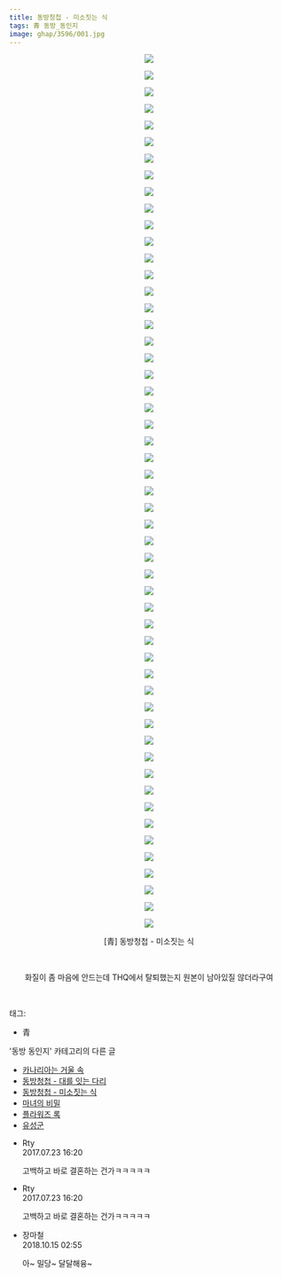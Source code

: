 ```yaml
---
title: 동방청첩 - 미소짓는 식
tags: 青 동방_동인지
image: ghap/3596/001.jpg
---
```

<div class="article">
<p style="text-align: center; clear: none; float: none;"><img src="{{ site.nasurl }}/ghap/3596/001.jpg"/></p>
<p style="text-align: center; clear: none; float: none;"><img src="{{ site.nasurl }}/ghap/3596/002.jpg"/></p>
<p style="text-align: center; clear: none; float: none;"><img src="{{ site.nasurl }}/ghap/3596/003.jpg"/></p>
<p style="text-align: center; clear: none; float: none;"><img src="{{ site.nasurl }}/ghap/3596/004.jpg"/></p>
<p style="text-align: center; clear: none; float: none;"><img src="{{ site.nasurl }}/ghap/3596/005.jpg"/></p>
<p style="text-align: center; clear: none; float: none;"><img src="{{ site.nasurl }}/ghap/3596/006.jpg"/></p>
<p style="text-align: center; clear: none; float: none;"><img src="{{ site.nasurl }}/ghap/3596/007.jpg"/></p>
<p style="text-align: center; clear: none; float: none;"><img src="{{ site.nasurl }}/ghap/3596/008.jpg"/></p>
<p style="text-align: center; clear: none; float: none;"><img src="{{ site.nasurl }}/ghap/3596/009.jpg"/></p>
<p style="text-align: center; clear: none; float: none;"><img src="{{ site.nasurl }}/ghap/3596/010.jpg"/></p>
<p style="text-align: center; clear: none; float: none;"><img src="{{ site.nasurl }}/ghap/3596/011.jpg"/></p>
<p style="text-align: center; clear: none; float: none;"><img src="{{ site.nasurl }}/ghap/3596/012.jpg"/></p>
<p style="text-align: center; clear: none; float: none;"><img src="{{ site.nasurl }}/ghap/3596/013.jpg"/></p>
<p style="text-align: center; clear: none; float: none;"><img src="{{ site.nasurl }}/ghap/3596/014.jpg"/></p>
<p style="text-align: center; clear: none; float: none;"><img src="{{ site.nasurl }}/ghap/3596/015.jpg"/></p>
<p style="text-align: center; clear: none; float: none;"><img src="{{ site.nasurl }}/ghap/3596/016.jpg"/></p>
<p style="text-align: center; clear: none; float: none;"><img src="{{ site.nasurl }}/ghap/3596/017.jpg"/></p>
<p style="text-align: center; clear: none; float: none;"><img src="{{ site.nasurl }}/ghap/3596/018.jpg"/></p>
<p style="text-align: center; clear: none; float: none;"><img src="{{ site.nasurl }}/ghap/3596/019.jpg"/></p>
<p style="text-align: center; clear: none; float: none;"><img src="{{ site.nasurl }}/ghap/3596/020.jpg"/></p>
<p style="text-align: center; clear: none; float: none;"><img src="{{ site.nasurl }}/ghap/3596/021.jpg"/></p>
<p style="text-align: center; clear: none; float: none;"><img src="{{ site.nasurl }}/ghap/3596/022.jpg"/></p>
<p style="text-align: center; clear: none; float: none;"><img src="{{ site.nasurl }}/ghap/3596/023.jpg"/></p>
<p style="text-align: center; clear: none; float: none;"><img src="{{ site.nasurl }}/ghap/3596/024.jpg"/></p>
<p style="text-align: center; clear: none; float: none;"><img src="{{ site.nasurl }}/ghap/3596/025.jpg"/></p>
<p style="text-align: center; clear: none; float: none;"><img src="{{ site.nasurl }}/ghap/3596/026.jpg"/></p>
<p style="text-align: center; clear: none; float: none;"><img src="{{ site.nasurl }}/ghap/3596/027.jpg"/></p>
<p style="text-align: center; clear: none; float: none;"><img src="{{ site.nasurl }}/ghap/3596/028.jpg"/></p>
<p style="text-align: center; clear: none; float: none;"><img src="{{ site.nasurl }}/ghap/3596/029.jpg"/></p>
<p style="text-align: center; clear: none; float: none;"><img src="{{ site.nasurl }}/ghap/3596/030.jpg"/></p>
<p style="text-align: center; clear: none; float: none;"><img src="{{ site.nasurl }}/ghap/3596/031.jpg"/></p>
<p style="text-align: center; clear: none; float: none;"><img src="{{ site.nasurl }}/ghap/3596/032.jpg"/></p>
<p style="text-align: center; clear: none; float: none;"><img src="{{ site.nasurl }}/ghap/3596/033.jpg"/></p>
<p style="text-align: center; clear: none; float: none;"><img src="{{ site.nasurl }}/ghap/3596/034.jpg"/></p>
<p style="text-align: center; clear: none; float: none;"><img src="{{ site.nasurl }}/ghap/3596/035.jpg"/></p>
<p style="text-align: center; clear: none; float: none;"><img src="{{ site.nasurl }}/ghap/3596/036.jpg"/></p>
<p style="text-align: center; clear: none; float: none;"><img src="{{ site.nasurl }}/ghap/3596/037.jpg"/></p>
<p style="text-align: center; clear: none; float: none;"><img src="{{ site.nasurl }}/ghap/3596/038.jpg"/></p>
<p style="text-align: center; clear: none; float: none;"><img src="{{ site.nasurl }}/ghap/3596/039.jpg"/></p>
<p style="text-align: center; clear: none; float: none;"><img src="{{ site.nasurl }}/ghap/3596/040.jpg"/></p>
<p style="text-align: center; clear: none; float: none;"><img src="{{ site.nasurl }}/ghap/3596/041.jpg"/></p>
<p style="text-align: center; clear: none; float: none;"><img src="{{ site.nasurl }}/ghap/3596/042.jpg"/></p>
<p style="text-align: center; clear: none; float: none;"><img src="{{ site.nasurl }}/ghap/3596/043.jpg"/></p>
<p style="text-align: center; clear: none; float: none;"><img src="{{ site.nasurl }}/ghap/3596/044.jpg"/></p>
<p style="text-align: center; clear: none; float: none;"><img src="{{ site.nasurl }}/ghap/3596/045.jpg"/></p>
<p style="text-align: center; clear: none; float: none;"><img src="{{ site.nasurl }}/ghap/3596/046.jpg"/></p>
<p style="text-align: center; clear: none; float: none;"><img src="{{ site.nasurl }}/ghap/3596/047.jpg"/></p>
<p style="text-align: center; clear: none; float: none;"><img src="{{ site.nasurl }}/ghap/3596/048.jpg"/></p>
<p style="text-align: center; clear: none; float: none;"><img src="{{ site.nasurl }}/ghap/3596/049.jpg"/></p>
<p style="text-align: center; clear: none; float: none;"><img src="{{ site.nasurl }}/ghap/3596/050.jpg"/></p>
<p style="text-align: center; clear: none; float: none;"><img src="{{ site.nasurl }}/ghap/3596/051.jpg"/></p>
<p style="text-align: center; clear: none; float: none;"><img src="{{ site.nasurl }}/ghap/3596/052.jpg"/></p>
<p style="text-align: center; clear: none; float: none;"><img src="{{ site.nasurl }}/ghap/3596/053.jpg"/></p>
<p style="text-align: center; clear: none; float: none;">[青] 동방청첩 - 미소짓는 식</p>
<p style="text-align: center; clear: none; float: none;"><br/></p>
<p style="text-align: center; clear: none; float: none;">화질이 좀 마음에 안드는데 THQ에서 탈퇴했는지 원본이 남아있질 않더라구여</p>
<p><br/></p>
</div><div class="tagTrail">
<p>태그: </p>
<ul>
<li>青</li>
</ul>
</div><div class="another">
<p>'동방 동인지' 카테고리의 다른 글</p>
<ul>
<li><a href="/2017-08-03-ghap_3609">카나리아는 거울 속</a></li>
<li><a href="/2017-07-23-ghap_3597">동방청첩 - 대를 잇는 다리</a></li>
<li><a href="/2017-07-23-ghap_3596">동방청첩 - 미소짓는 식</a></li>
<li><a href="/2017-07-21-ghap_3591">마녀의 비밀</a></li>
<li><a href="/2017-07-21-ghap_3589">플라워즈 록</a></li>
<li><a href="/2017-07-21-ghap_3586">유성군</a></li>
</ul>
</div><div class="cb_module cb_fluid">
<div class="cb_wrt cb_profile">
<div class="comment">
<ul>
<li class="cb_thumb_off" id="comment15042501">
<div class="cb_comment_area">
<div class="cb_info_area">
<div class="cb_section">
<span class="cb_nick_name">Rty</span>
</div>
<div class="cb_section">
<span class="cb_date">2017.07.23 16:20 </span>
</div>
</div>
<div class="cb_dsc_comment">
<p class="cb_dsc">
											고백하고 바로 결혼하는 건가ㅋㅋㅋㅋㅋ
										</p>
</div>
</div></li>
<li class="cb_thumb_off" id="comment15042502">
<div class="cb_comment_area">
<div class="cb_info_area">
<div class="cb_section">
<span class="cb_nick_name">Rty</span>
</div>
<div class="cb_section">
<span class="cb_date">2017.07.23 16:20 </span>
</div>
</div>
<div class="cb_dsc_comment">
<p class="cb_dsc">
											고백하고 바로 결혼하는 건가ㅋㅋㅋㅋㅋ
										</p>
</div>
</div></li>
<li class="cb_thumb_off" id="comment15355240">
<div class="cb_comment_area">
<div class="cb_info_area">
<div class="cb_section">
<span class="cb_nick_name">장마철</span>
</div>
<div class="cb_section">
<span class="cb_date">2018.10.15 02:55 </span>
</div>
</div>
<div class="cb_dsc_comment">
<p class="cb_dsc">
											아~ 밀당~ 달달해융~
										</p>
</div>
</div></li>
</ul>
</div>
</div><!-- commentList close -->
</div>